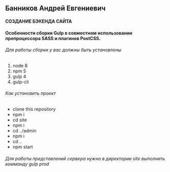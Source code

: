## Банников Андрей Евгениевич

#### СОЗДАНИЕ БЭКЕНДА САЙТА

#### Особенности сборки Gulp в совместном использовании препроцессора SASS и плагинов PostCSS.

###### Для работы сборки у вас должны быть установлены

1.  node 8
2.  npm 5
3.  gulp 4
4.  gulp-cli

###### Как установить проект

* clone this repository
* npm i
* cd site
* npm i
* cd ../admin
* npm i
* cd ..
* npm start

###### Для работы представлений сервера нужно в директории site выполнить комманду gulp prod
